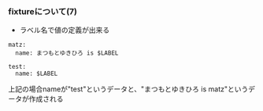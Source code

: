 ### fixtureについて(7)

* ラベル名で値の定義が出来る

```
matz:
  name: まつもとゆきひろ is $LABEL

test:
  name: $LABEL
```

上記の場合nameが"test"というデータと、"まつもとゆきひろ is matz"というデータが作成される

